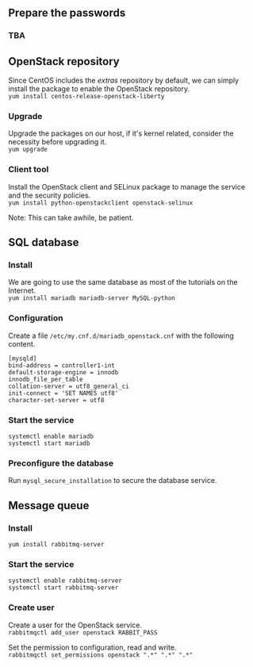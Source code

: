 ## Prepare the passwords
### TBA

## OpenStack repository
Since CentOS includes the _extras_ repository by default, we can simply install the package to enable the OpenStack repository.  
`yum install centos-release-openstack-liberty`

### Upgrade
Upgrade the packages on our host, if it's kernel related, consider the necessity before upgrading it.  
`yum upgrade`

### Client tool
Install the OpenStack client and SELinux package to manage the service and the security policies.  
`yum install python-openstackclient openstack-selinux`  

Note: This can take awhile, be patient.

## SQL database
### Install
We are going to use the same database as most of the tutorials on the Internet.  
`yum install mariadb mariadb-server MySQL-python`

### Configuration
Create a file `/etc/my.cnf.d/mariadb_openstack.cnf` with the following content.  
```
[mysqld]
bind-address = controller1-int
default-storage-engine = innodb
innodb_file_per_table
collation-server = utf8_general_ci
init-connect = 'SET NAMES utf8'
character-set-server = utf8
```

### Start the service
`systemctl enable mariadb`  
`systemctl start mariadb`

### Preconfigure the database
Run `mysql_secure_installation` to secure the database service.

## Message queue
### Install
`yum install rabbitmq-server`

### Start the service
`systemctl enable rabbitmq-server`  
`systemctl start rabbitmq-server`

### Create user
Create a user for the OpenStack service.  
`rabbitmqctl add_user openstack RABBIT_PASS`  

Set the permission to configuration, read and write.  
`rabbitmqctl set_permissions openstack ".*" ".*" ".*"`
